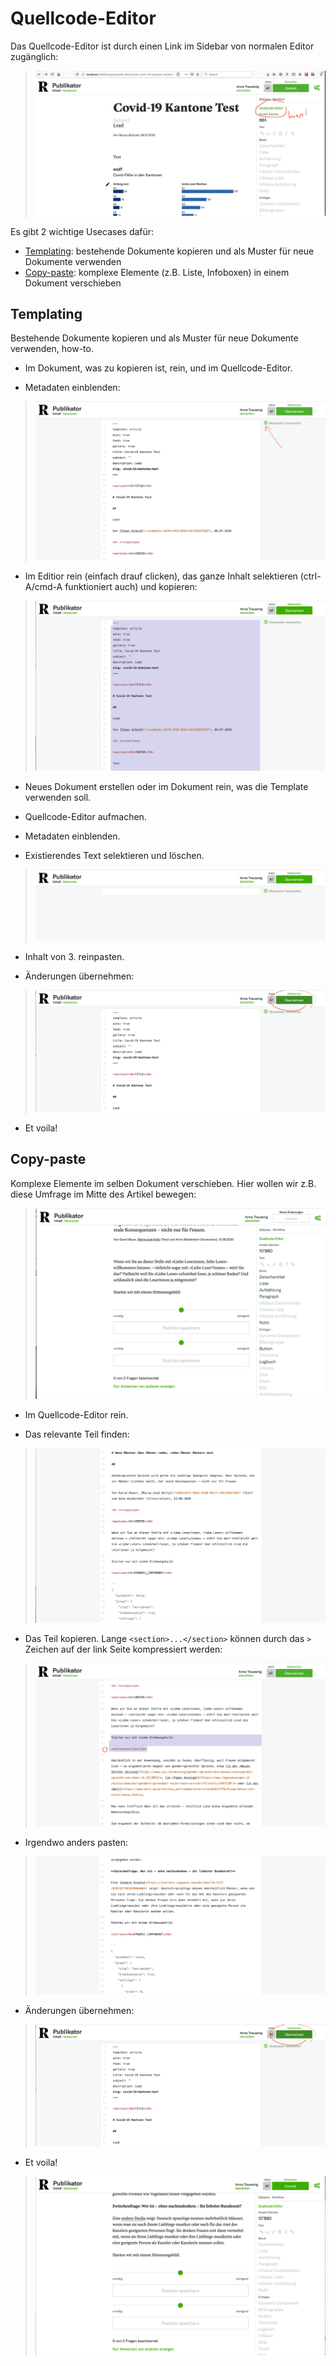 # Quellcode-Editor

Das Quellcode-Editor ist durch einen Link im Sidebar von normalen Editor zugänglich: 
> ![](../public/static/docs/templating/quellcode-link.png)

Es gibt 2 wichtige Usecases dafür:

* [Templating](#Templating): bestehende Dokumente kopieren und als Muster für neue Dokumente verwenden
* [Copy-paste](#copy-paste): komplexe Elemente (z.B. Liste, Infoboxen) in einem Dokument verschieben

## Templating

Bestehende Dokumente kopieren und als Muster für neue Dokumente verwenden, how-to.

- Im Dokument, was zu kopieren ist, rein, und im Quellcode-Editor.

- Metadaten einblenden:
> ![](../public/static/docs/templating/metadaten-checkbox.png)

- Im Editior rein (einfach drauf clicken), das ganze Inhalt selektieren (ctrl-A/cmd-A funktioniert auch) und kopieren:
> ![](../public/static/docs/templating/select-all.png)

- Neues Dokument erstellen oder im Dokument rein, was die Template verwenden soll.

- Quellcode-Editor aufmachen.

- Metadaten einblenden.

- Existierendes Text selektieren und löschen.
> ![](../public/static/docs/templating/empty-editor.png)

- Inhalt von 3. reinpasten.

- Änderungen übernehmen:
> ![](../public/static/docs/templating/save.png)

- Et voila!

## Copy-paste

Komplexe Elemente im selben Dokument verschieben. Hier wollen wir z.B. diese Umfrage im Mitte des Artikel bewegen:
> ![](../public/static/docs/copypaste/init.png)
 

- Im Quellcode-Editor rein.

- Das relevante Teil finden:
> ![](../public/static/docs/copypaste/find-section.png)

- Das Teil kopieren. Lange `<section>...</section>` können durch das `>` Zeichen auf der  link Seite kompressiert werden:
> ![](../public/static/docs/copypaste/copy-closed-section.png) 

- Irgendwo anders pasten:
> ![](../public/static/docs/copypaste/paste-section.png) 

- Änderungen übernehmen:
> ![](../public/static/docs/copypaste/save.png)

- Et voila!
> ![](../public/static/docs/copypaste/end-result.png) 
